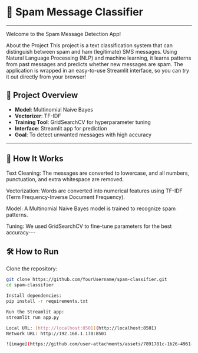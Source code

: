 # 📧 Spam Message Classifier
---
Welcome to the Spam Message Detection App! 

About the Project
This project is a text classification system that can distinguish between spam and ham (legitimate) SMS messages. Using Natural Language Processing (NLP) and machine learning, it learns patterns from past messages and predicts whether new messages are spam.
The application is wrapped in an easy-to-use Streamlit interface, so you can try it out directly from your browser!


## 📌 Project Overview

- **Model**: Multinomial Naive Bayes
- **Vectorizer**: TF-IDF
- **Training Tool**: GridSearchCV for hyperparameter tuning
- **Interface**: Streamlit app for prediction
- **Goal**: To detect unwanted messages with high accuracy

---

## 🧠 How It Works


Text Cleaning: The messages are converted to lowercase, and all numbers, punctuation, and extra whitespace are removed.

Vectorization: Words are converted into numerical features using TF-IDF (Term Frequency-Inverse Document Frequency).

Model: A Multinomial Naive Bayes model is trained to recognize spam patterns.

Tuning: We used GridSearchCV to fine-tune parameters for the best accuracy---

## 🛠 How to Run

Clone the repository:
   ```bash
   git clone https://github.com/YourUsername/spam-classifier.git
   cd spam-classifier

Install dependencies:
pip install -r requirements.txt

Run the Streamlit app:
streamlit run app.py

Local URL: [http://localhost:8501](http://localhost:8501)
Network URL: http://192.168.1.170:8501

![image](https://github.com/user-attachments/assets/7891781c-1b26-4961-8d26-e6839b25f39b)

